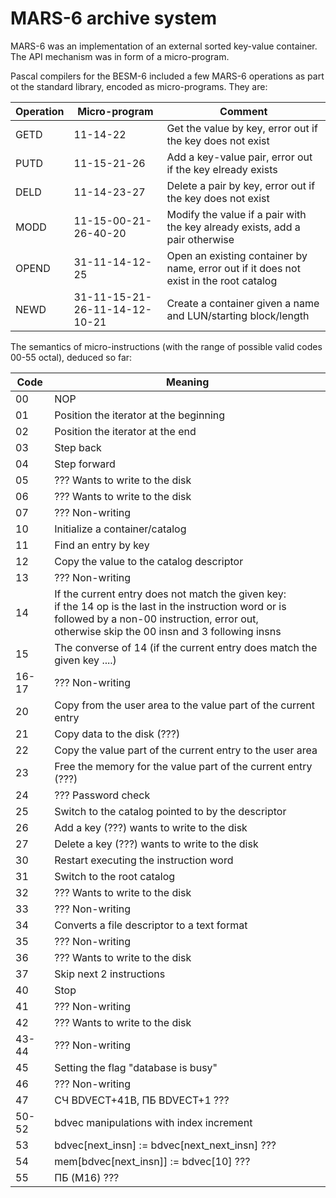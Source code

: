 # MARS-6 archive system

MARS-6 was an implementation of an external sorted key-value container.
The API mechanism was in form of a micro-program.

Pascal compilers for the BESM-6 included a few MARS-6 operations as part ot the standard library, encoded as micro-programs.
They are:

| Operation | Micro-program | Comment |
| --- | --- | --- |
| GETD | 11-14-22 | Get the value by key, error out if the key does not exist |
| PUTD | 11-15-21-26 | Add a key-value pair, error out if the key elready exists |
| DELD | 11-14-23-27 | Delete a pair by key, error out if the key does not exist |
| MODD | 11-15-00-21-26-40-20 | Modify the value if a pair with the key already exists, add a pair otherwise |
| OPEND | 31-11-14-12-25 | Open an existing container by name, error out if it does not exist in the root catalog |
| NEWD | 31-11-15-21-26-11-14-12-10-21 | Create a container given a name and LUN/starting block/length |

The semantics of micro-instructions (with the range of possible valid codes 00-55 octal), deduced so far:

| Code | Meaning |
| --- | --- |
| 00 | NOP |
| 01 | Position the iterator at the beginning |
| 02 | Position the iterator at the end |
| 03 | Step back | 
| 04 | Step forward |
| 05 | ??? Wants to write to the disk |
| 06 | ??? Wants to write to the disk |
| 07 | ??? Non-writing |
| 10 | Initialize a container/catalog |
| 11 | Find an entry by key |
| 12 | Copy the value to the catalog descriptor |
| 13 | ??? Non-writing |
| 14 | If the current entry does not match the given key:<br>if the 14 op is the last in the instruction word or is followed by a non-00 instruction, error out,<br>otherwise skip the 00 insn and 3 following insns |
| 15 | The converse of 14 (if the current entry does match  the given key ....) |
| 16-17 | ??? Non-writing | 
| 20 | Copy from the user area to the value part of the current entry |
| 21 | Copy data to the disk (???) | 
| 22 | Copy the value part of the current entry to the user area |
| 23 | Free the memory for the value part of the current entry (???) |
| 24 | ??? Password check |
| 25 | Switch to the catalog pointed to by the descriptor |
| 26 | Add a key (???) wants to write to the disk |
| 27 | Delete a key (???) wants to write to the disk |
| 30 | Restart executing the instruction word |
| 31 | Switch to the root catalog |
| 32 | ??? Wants to write to the disk |
| 33 | ??? Non-writing |
| 34 | Converts a file descriptor to a text format |
| 35 | ??? Non-writing |
| 36 | ??? Wants to write to the disk |
| 37 | Skip next 2 instructions |
| 40 | Stop |
| 41 | ??? Non-writing |
| 42 | ??? Wants to write to the disk |
| 43-44 | ??? Non-writing |
| 45 | Setting the flag "database is busy" |
| 46 | ??? Non-writing |
| 47 | СЧ BDVECT+41B, ПБ BDVECT+1 ??? |
| 50-52 | bdvec manipulations with index increment  |
| 53 | bdvec[next_insn] := bdvec[next_next_insn] ??? |
| 54 | mem[bdvec[next_insn]] := bdvec[10] ??? |
| 55 | ПБ (M16) ??? |
